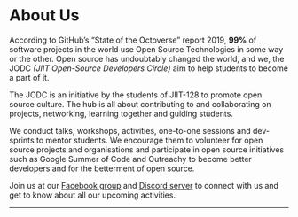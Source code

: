 # About Us

According to GitHub’s “State of the Octoverse” report 2019, **99%** of software projects in the world use Open Source Technologies in some way or the other. Open source has undoubtably changed the world, and we, the JODC *(JIIT Open-Source Developers Circle)* aim to help students to become a part of it.

The JODC is an initiative by the students of JIIT-128 to promote open source culture. The hub is all about contributing to and collaborating on projects, networking, learning together and guiding students.

We conduct talks, workshops, activities, one-to-one sessions and dev-sprints to mentor students. We encourage them to volunteer for open source projects and organisations and participate in open source initiatives such as Google Summer of Code and Outreachy to become better developers and for the betterment of open source.

Join us at our [Facebook group](https://www.facebook.com/groups/jiitodc/permalink/625576687984277/) and [Discord server](https://discord.gg/yETyUJb) to connect with us and get to know about all our upcoming activities.

---
